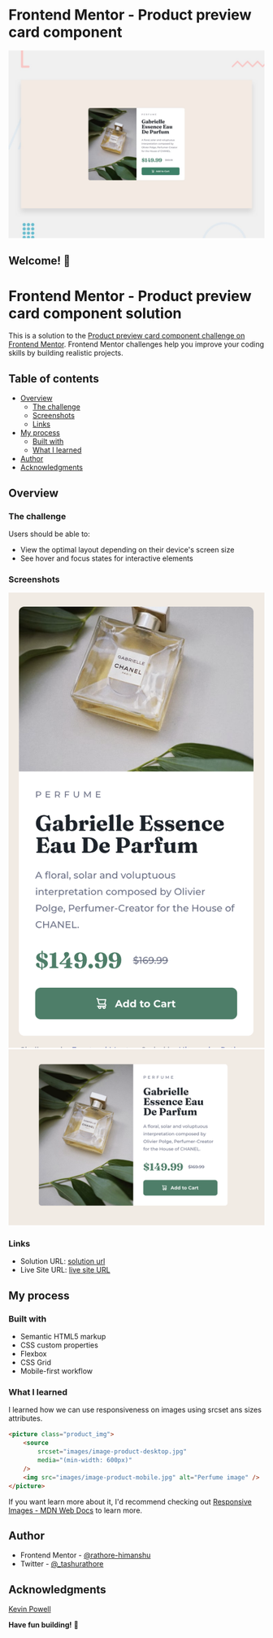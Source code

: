 # Frontend Mentor - Product preview card component

![Design preview for the Product preview card component coding challenge](./design/desktop-preview.jpg)

## Welcome! 👋

# Frontend Mentor - Product preview card component solution

This is a solution to the [Product preview card component challenge on Frontend Mentor](https://www.frontendmentor.io/challenges/product-preview-card-component-GO7UmttRfa). Frontend Mentor challenges help you improve your coding skills by building realistic projects.

## Table of contents

-   [Overview](#overview)
    -   [The challenge](#the-challenge)
    -   [Screenshots](#screenshots)
    -   [Links](#links)
-   [My process](#my-process)
    -   [Built with](#built-with)
    -   [What I learned](#what-i-learned)
-   [Author](#author)
-   [Acknowledgments](#acknowledgments)

## Overview

### The challenge

Users should be able to:

-   View the optimal layout depending on their device's screen size
-   See hover and focus states for interactive elements

### Screenshots

![](./screenshots/mobile-screenshot.png)
![](./screenshots/desktop-screenshot.png)

### Links

-   Solution URL: [solution url](https://www.frontendmentor.io/solutions/product-preview-card-component-CPnSm5vZN7)
-   Live Site URL: [live site URL](https://himanshu-frontend-mentor-challenge-1.netlify.app/)

## My process

### Built with

-   Semantic HTML5 markup
-   CSS custom properties
-   Flexbox
-   CSS Grid
-   Mobile-first workflow

### What I learned

I learned how we can use responsiveness on images using srcset ans sizes attributes.

```html
<picture class="product_img">
    <source
        srcset="images/image-product-desktop.jpg"
        media="(min-width: 600px)"
    />
    <img src="images/image-product-mobile.jpg" alt="Perfume image" />
</picture>
```

If you want learn more about it, I'd recommend checking out [Responsive Images - MDN Web Docs](https://developer.mozilla.org/en-US/docs/Learn/HTML/Multimedia_and_embedding/Responsive_images) to learn more.

## Author

-   Frontend Mentor - [@rathore-himanshu](https://www.frontendmentor.io/profile/rathore-himanshu)
-   Twitter - [@\_tashurathore](https://www.twitter.com/@_tashurathore)

## Acknowledgments

[Kevin Powell](https://www.youtube.com/watch?v=B2WL6KkqhLQ&t=2000s)

**Have fun building!** 🚀
